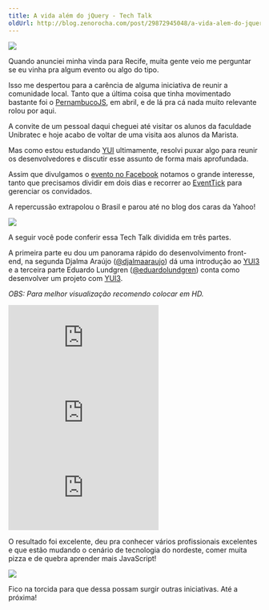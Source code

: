 ```yaml
---
title: A vida além do jQuery - Tech Talk
oldUrl: http://blog.zenorocha.com/post/29872945048/a-vida-alem-do-jquery-tech-talk
---
```


<p><img src="http://media.tumblr.com/tumblr_m8t5ikct1b1qe3219.jpg"/></p>

<p>Quando anunciei minha vinda para Recife, muita gente veio me perguntar se eu vinha pra algum evento ou algo do tipo.</p>

<p>Isso me despertou para a carência de alguma iniciativa de reunir a comunidade local. Tanto que a última coisa que tinha movimentado bastante foi o <a href="http://pernambucojs.com" target="_blank">PernambucoJS</a>, em abril, e de lá pra cá nada muito relevante rolou por aqui.</p>

<!-- more -->

<p>A convite de um pessoal daqui cheguei até visitar os alunos da faculdade Unibratec e hoje acabo de voltar de uma visita aos alunos da Marista.</p>

<p>Mas como estou estudando <a href="http://yuilibrary.com" target="_blank">YUI</a> ultimamente, resolvi puxar algo para reunir os desenvolvedores e discutir esse assunto de forma mais aprofundada.</p>

<p>Assim que divulgamos o <a href="http://www.facebook.com/events/274730295965383/" target="_blank">evento no Facebook</a> notamos o grande interesse, tanto que precisamos dividir em dois dias e recorrer ao <a href="http://eventick.com.br/a-vida-alem-do-jquery-16-08" target="_blank">EventTick</a> para gerenciar os convidados.</p>

<p>A repercussão extrapolou o Brasil e parou até no blog dos caras da Yahoo!</p>

<p><a href="http://www.yuiblog.com/blog/2012/08/15/yui-tech-talks-at-liferay-brasil-this-week/" target="_blank"><img src="http://media.tumblr.com/tumblr_m92pywt3sT1qe3219.jpg"/></a></p>

<p>A seguir você pode conferir essa Tech Talk dividida em três partes.</p>

<p>A primeira parte eu dou um panorama rápido do desenvolvimento front-end, na segunda Djalma Araújo (<a href="http://twitter.com/djalmaaraujo" target="_blank">@djalmaaraujo</a>) dá uma introdução ao <a href="http://yuilibrary.com" target="_blank">YUI3</a> e a terceira parte Eduardo Lundgren (<a href="http://twitter.com/eduardolundgren" target="_blank">@eduardolundgren</a>) conta como desenvolver um projeto com <a href="http://yuilibrary.com" target="_blank">YUI3</a>.</p>

<p><em>OBS: Para melhor visualização recomendo colocar em HD.</em></p>

<div class="video-wrap">
  <iframe src="http://www.youtube.com/embed/k212frcMVcU" frameborder="0" allowfullscreen="true">
  </iframe>
</div>

<div class="video-wrap">
  <iframe src="http://www.youtube.com/embed/CdXQbEE_eaQ" frameborder="0" allowfullscreen="true">
  </iframe>
</div>

<div class="video-wrap">
  <iframe src="http://www.youtube.com/embed/S2-hulIt3FU" frameborder="0" allowfullscreen="true">
  </iframe>
</div>

<p>O resultado foi excelente, deu pra conhecer vários profissionais excelentes e que estão mudando o cenário de tecnologia do nordeste, comer muita pizza e de quebra aprender mais JavaScript!</p>

<p><img src="http://media.tumblr.com/tumblr_m9363g5e3g1qe3219.jpg"/></p>

<p>Fico na torcida para que dessa possam surgir outras iniciativas. Até a próxima!</p>

